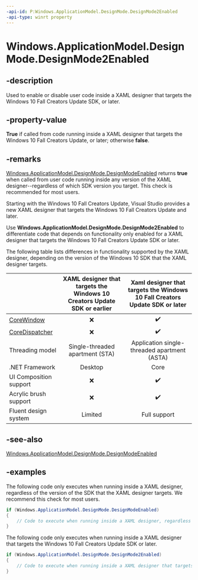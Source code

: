 ```yaml
---
-api-id: P:Windows.ApplicationModel.DesignMode.DesignMode2Enabled
-api-type: winrt property
---
```


<!-- Property syntax.
public bool DesignMode2Enabled { get; }
-->

# Windows.ApplicationModel.DesignMode.DesignMode2Enabled

## -description
Used to enable or disable user code inside a XAML designer that targets the Windows 10 Fall Creators Update SDK, or later.

## -property-value
**True** if called from code running inside a XAML designer that targets the Windows 10 Fall Creators Update, or later; otherwise **false**.

## -remarks
[Windows.ApplicationModel.DesignMode.DesignModeEnabled](designmode_designmodeenabled.md) returns **true** when called from user code running inside any version of the XAML designer--regardless of which SDK version you target. This check is recommended for most users.

Starting with the Windows 10 Fall Creators Update, Visual Studio provides a new XAML designer that targets the Windows 10 Fall Creators Update and later.  

Use **Windows.ApplicationModel.DesignMode.DesignMode2Enabled** to differentiate code that depends on functionality only enabled for a XAML designer that targets the Windows 10 Fall Creators Update SDK or later.

The following table lists differences in functionality supported by the XAML designer, depending on the version of the Windows 10 SDK that the XAML designer targets.

|           | XAML designer that targets the Windows 10 Creators Update SDK or earlier  | Xaml designer that targets the Windows 10 Fall Creators Update SDK or later |
|-----------|:------------------:|:------------------:|
|[CoreWindow](/uwp/api/windows.ui.core.corewindow) |:x:|:heavy_check_mark:|
|[CoreDispatcher](/uwp/api/windows.ui.core.coredispatcher) |:x:|:heavy_check_mark:|
|Threading model | Single-threaded apartment (STA) | Application single-threaded apartment (ASTA) |
|.NET Framework | Desktop | Core |
|UI Composition support |:x:|:heavy_check_mark:|
|Acrylic brush support |:x:|:heavy_check_mark:|
|Fluent design system | Limited | Full support |

## -see-also
[Windows.ApplicationModel.DesignMode.DesignModeEnabled](designmode_designmodeenabled.md)

## -examples
The following code only executes when running inside a XAML designer, regardless of the version of the SDK that the XAML designer targets. We recommend this check for most users.

```csharp
if (Windows.ApplicationModel.DesignMode.DesignModeEnabled)
{
    // Code to execute when running inside a XAML designer, regardless of the SDK the designer targets.
}
```

The following code only executes when running inside a XAML designer that targets the Windows 10 Fall Creators Update SDK or later.

```csharp
if (Windows.ApplicationModel.DesignMode.DesignMode2Enabled)
{
    // Code to execute when running inside a XAML designer that targets the Fall Creators Update SDK, or later.
}
```
